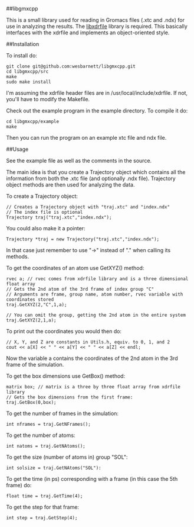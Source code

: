 ##libgmxcpp

This is a small library used for reading in Gromacs files (.xtc and .ndx) for
use in analyzing the results. The [libxdrfile](ftp://ftp.gromacs.org/pub/contrib/xdrfile-1.1.1.tar.gz) library is required. This basically interfaces with the xdrfile and implements an object-oriented style.

##Installation

To install do:

    git clone git@github.com:wesbarnett/libgmxcpp.git
    cd libgmxcpp/src
    make
    sudo make install

I'm assuming the xdrfile header files are in /usr/local/include/xdrfile. If not,
you'll have to modify the Makefile.

Check out the example program in the example directory. To compile it do:

    cd libgmxcpp/example
    make

Then you can run the program on an example xtc file and ndx file.

##Usage

See the example file as well as the comments in the source. 

The main idea is that you create a Trajectory object which contains all the
information from both the .xtc file (and optionally .ndx file). Trajectory
object methods are then used for analyzing the data.

To create a Trajectory object:

    // Creates a Trajectory object with "traj.xtc" and "index.ndx"
    // The index file is optional
    Trajectory traj("traj.xtc","index.ndx");

You could also make it a pointer:

    Trajectory *traj = new Trajectory("traj.xtc","index.ndx");

In that case just remember to use "->" instead of "." when calling its methods.

To get the coordinates of an atom use GetXYZ() method:

    rvec a; // rvec comes from xdrfile library and is a three dimensional float array
    // Gets the 2nd atom of the 3rd frame of index group "C"
    // Arguments are frame, group name, atom number, rvec variable with coordinates stored
    traj.GetXYZ(2,"C",1,a);

    // You can omit the group, getting the 2nd atom in the entire system
    traj.GetXYZ(2,1,a);

To print out the coordinates you would then do:

    // X, Y, and Z are constants in Utils.h, equiv. to 0, 1, and 2
    cout << a[X] << " " << a[Y] << " " << a[Z] << endl;

Now the variable a contains the coordinates of the 2nd atom in the 3rd frame of
the simulation.

To get the box dimensions use GetBox() method:

    matrix box; // matrix is a three by three float array from xdrfile library
    // Gets the box dimensions from the first frame:
    traj.GetBox(0,box);

To get the number of frames in the simulation:

    int nframes = traj.GetNFrames();

To get the number of atoms:

    int natoms = traj.GetNAtoms();

To get the size (number of atoms in) group "SOL":

    int solsize = traj.GetNAtoms("SOL"):

To get the time (in ps) corresponding with a frame (in this case the 5th frame)
do:

    float time = traj.GetTime(4);

To get the step for that frame:

    int step = traj.GetStep(4);
